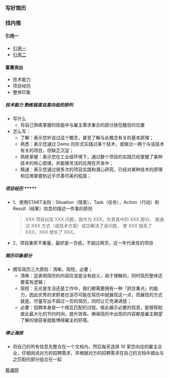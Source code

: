 ### 写好简历
### 找内推
#### 引用一
  - [引用一](https://juejin.im/post/6844904138967515150)
  - [引用二](https://mp.weixin.qq.com/s/h59HNml8CZDqQtDLxxOqBA)
#### 着重突出
- 技术能力
- 项目经历
- 整体印象
##### 技术能力 熟练程度自高向低的排列
- 写什么
  - 将自己熟练掌握的技能中与雇主需求重合的部分放在醒目的位置
- 怎么写：
    - 了解：表示您听说过这个概念，甚至了解与此概念有关的基本原理；
    - 熟悉：表示您通过 Demo 的形式实践过某个技术，或做过一两个与该技术有关的项目，但缺乏沉淀；
    - 熟练掌握：表示您在工业级环境下，通过数个项目的实践已经掌握了某种技术的核心原理，并能够灵活的应用在开发中；
    - 精通：表示您通过很多次的项目实践和潜心研究，已经对某种技术的原理和应用掌握到近乎尽善尽美的程度；
##### 项目经历 *****
- 1、使用START法则：Situation（情景），Task（任务），Action（行动）和 Result（结果）信息的描述一件事的原则
    > XXX 项目出现 XXX 问题，我作为 XXX，负责其中的 XXX 部分，
我通过 XXX 方式（或技术方案）成功解决了该问题，
使 XXX 提高了 XXX，XXX 增长了 XXX。

- 2、项目重质不重量，最好是一页纸，不超过两页，近一年代表性的项目
##### 简历印象部分
- 撰写简历三大原则：清晰，简短，必要；
  * 清晰：这表明简历的内容应该是没有歧义，易于理解的，同时简历整体还要富有逻辑；
  * 简短：无论是生活还是工作中，我们都需要拥有一种「抓住重点」的能力，因此优秀的求职者应该尽可能在简历中就展现这一点，而展现的方式就是，尽量写出不超过一页的简历，同时让它充满诱惑；
  * 必要：招聘本身是一个相互匹配的过程，彼此展示必要的信息，能够帮助彼此最大化的节约时间，提升效率。确保简历中出现的内容都是雇主期望了解的很容易就能博得雇主的好感。
##### 停止海投
- 将自己的所有信息先整合在一个文档内，然后每天选择 10 家您向往的雇主企业，仔细阅读对方的招聘需求，并根据对方的招聘需求在自己的文档中摘出与之匹配的部分组合在一起


[慕课网](https://articles.jerryshi.com/learning/fe/js-interview-skill.html#%E7%AC%AC1%E7%AB%A0-%E8%AF%BE%E7%A8%8B%E4%BB%8B%E7%BB%8D)
